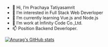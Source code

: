 - 👋 Hi, I’m Prachaya Tatiyasamrit
- 👀 I’m interested in Full Stack Web Deverloper
- 🌱 I’m currently learning Vue.js and Node.js
- 💞️ I’m work at Infinity Code Co.,Ltd.
- 📫 Position Backend Deverloper.

<!---
sprite5641/sprite5641 is a ✨ special ✨ repository because its `README.md` (this file) appears on your GitHub profile.
You can click the Preview link to take a look at your changes.
--->

[![Anurag's GitHub stats](https://github-readme-stats.vercel.app/api?username=sprite5641)](https://github.com/anuraghazra/github-readme-stats)
